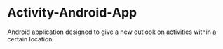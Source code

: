 # Activity-Android-App
Android application designed to give a new outlook on activities within a certain location.
